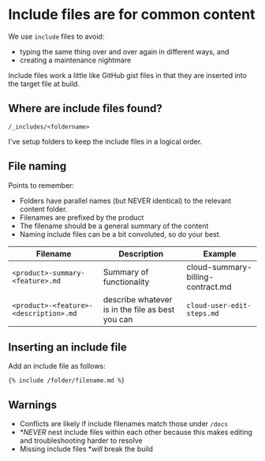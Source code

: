 # Include files are for common content

We use `include` files to avoid:
* typing the same thing over and over again in different ways, and
* creating a maintenance nightmare

Include files work a little like GitHub gist files in that they are inserted into the target file at build.

## Where are include files found?

`/_includes/<foldername>`

I've setup folders to keep the include files in a logical order.

## File naming

Points to remember:
* Folders have parallel names (but NEVER identical) to the relevant content folder.
* Filenames are prefixed by the product
* The filename should be a general summary of the content
* Naming include files can be a bit convoluted, so do your best.

| Filename | Description | Example |
|---|---|---|
| `<product>-summary-<feature>.md` | Summary of functionality | cloud-summary-billing-contract.md |
| `<product>-<feature>-<description>.md` | describe whatever is in the file as best you can | `cloud-user-edit-steps.md` |

## Inserting an include file

Add an include file as follows:

```
{% include /folder/filename.md %}
```

## Warnings

* Conflicts are likely if include filenames match those under `/docs`
* **NEVER* nest include files within each other because this makes editing and troubleshooting harder to resolve
* Missing include files **will* break the build
